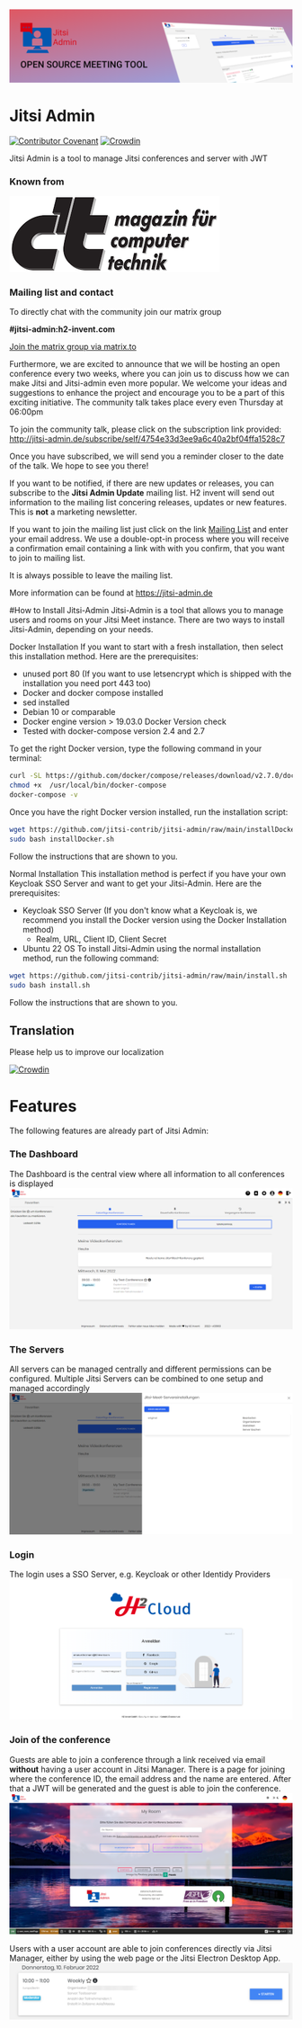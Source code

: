 ![Header](docs/images/header.png)
# Jitsi Admin

[![Contributor Covenant](https://img.shields.io/badge/Contributor%20Covenant-v2.0%20adopted-ff69b4.svg)](code_of_conduct.md)
[![Crowdin](https://badges.crowdin.net/jitsi-admin/localized.svg)](https://crowdin.com/project/jitsi-admin)

Jitsi Admin is a tool to manage Jitsi conferences and server with JWT

### Known from

![Server](docs/images/ct-logo.png)


### Mailing list and contact

To directly chat with the community join our matrix group

__#jitsi-admin:h2-invent.com__


[Join the matrix group via matrix.to](https://matrix.to/#/#jitsi-admin:h2-invent.com)


Furthermore, we are excited to announce that we will be hosting an open conference every two weeks, where you can join us to discuss how we can make Jitsi and Jitsi-admin even more popular.
We welcome your ideas and suggestions to enhance the project and encourage you to be a part of this exciting initiative. The community talk takes place every even Thursday at 06:00pm

To join the community talk, please click on the subscription link provided: http://jitsi-admin.de/subscribe/self/4754e33d3ee9a6c40a2bf04ffa1528c7

Once you have subscribed, we will send you a reminder closer to the date of the talk. We hope to see you there!


If you want to be notified, if there are new updates or releases, you can subscribe to the __Jitsi Admin Update__ mailing list.
H2 invent will send out information to the mailing list concering releases, updates or new features.
This is __not__ a marketing newsletter.

If you want to join the mailing list just click on the link [Mailing List](https://verteiler.h2-invent.com/?p=subscribe&id=1) and enter your email address.
We use a double-opt-in process where you will receive a confirmation email containing a link with with you confirm, that you want to join to mailing list.

It is always possible to leave the mailing list.

More information can be found at https://jitsi-admin.de


#How to Install Jitsi-Admin
Jitsi-Admin is a tool that allows you to manage users and rooms on your Jitsi Meet instance. There are two ways to install Jitsi-Admin, depending on your needs.

Docker Installation
If you want to start with a fresh installation, then select this installation method. Here are the prerequisites:

* unused port 80 (If you want to use letsencrypt which is shipped with the installation you need port 443 too)
* Docker and docker compose installed
* sed installed
* Debian 10 or comparable
* Docker engine version > 19.03.0 Docker Version check
* Tested with docker-compose version 2.4 and 2.7

To get the right Docker version, type the following command in your terminal:

```bash
curl -SL https://github.com/docker/compose/releases/download/v2.7.0/docker-compose-linux-x86_64 -o /usr/local/bin/docker-compose
chmod +x  /usr/local/bin/docker-compose
docker-compose -v
```
Once you have the right Docker version installed, run the installation script:

```bash
wget https://github.com/jitsi-contrib/jitsi-admin/raw/main/installDocker.sh
sudo bash installDocker.sh
```
Follow the instructions that are shown to you.

Normal Installation
This installation method is perfect if you have your own Keycloak SSO Server and want to get your Jitsi-Admin. Here are the prerequisites:

* Keycloak SSO Server (If you don't know what a Keycloak is, we recommend you install the Docker version using the Docker Installation method)
  * Realm, URL, Client ID, Client Secret
* Ubuntu 22 OS
To install Jitsi-Admin using the normal installation method, run the following command:

```bash
wget https://github.com/jitsi-contrib/jitsi-admin/raw/main/install.sh
sudo bash install.sh
```
Follow the instructions that are shown to you.

## Translation
Please help us to improve our localization

[![Crowdin](https://badges.crowdin.net/jitsi-admin/localized.svg)](https://crowdin.com/project/jitsi-admin)
# Features

The following features are already part of Jitsi Admin:


### The Dashboard

The Dashboard is the central view where all information to all conferences is displayed
![Dashboard](docs/images/dashboard-heading.png)

### The Servers

All servers can be managed centrally and different permissions can be configured.
Multiple Jitsi Servers can be combined to one setup and managed accordingly
![Server](docs/images/server.png)

### Login

The login uses a SSO Server, e.g. Keycloak or other Identidy Providers
![Login](docs/images/login.png)

### Join of the conference

Guests are able to join a conference through a link received via email __without__ having a user account in Jitsi Manager.
There is a page for joining where the conference ID, the email address and the name are entered.
After that a JWT will be generated and the guest is able to join the conference.
![Join](docs/images/join.png)

Users with a user account are able to join conferences directly via Jitsi Manager, either by using the web page or the Jitsi Electron Desktop App.
![Join](docs/images/joint-internal.png)




